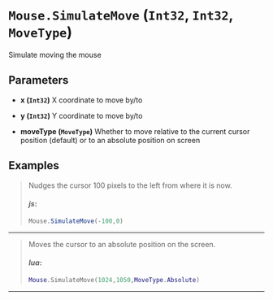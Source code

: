 # `Mouse.SimulateMove` (`Int32`, `Int32`, `MoveType`)


Simulate moving the mouse


## Parameters

* **x (`Int32`)** 
	X coordinate to move by/to

* **y (`Int32`)** 
	Y coordinate to move by/to

* **moveType (`MoveType`)** 
	Whether to move relative to the current cursor position (default) or to an absolute position on screen


## Examples

> Nudges the cursor 100 pixels to the left from where it is now.
> 
> #### _js_:
> ```js
> Mouse.SimulateMove(-100,0)
> ```
---

> Moves the cursor to an absolute position on the screen.
> 
> #### _lua_:
> ```lua
> Mouse.SimulateMove(1024,1050,MoveType.Absolute)
> ```
---

